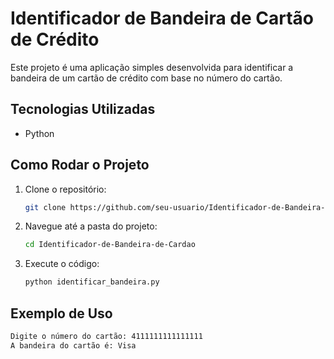 
# Identificador de Bandeira de Cartão de Crédito

Este projeto é uma aplicação simples desenvolvida para identificar a bandeira de um cartão de crédito com base no número do cartão.

## Tecnologias Utilizadas

- Python

## Como Rodar o Projeto

1. Clone o repositório:
    ```bash
    git clone https://github.com/seu-usuario/Identificador-de-Bandeira-de-Cardao.git
    ```
   
2. Navegue até a pasta do projeto:
    ```bash
    cd Identificador-de-Bandeira-de-Cardao
    ```

3. Execute o código:
    ```bash
    python identificar_bandeira.py
    ```

## Exemplo de Uso

```bash
Digite o número do cartão: 4111111111111111
A bandeira do cartão é: Visa
